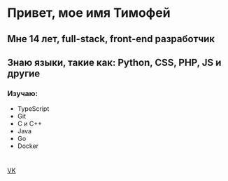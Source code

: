 # Привет, мое имя Тимофей
## Мне 14 лет, full-stack, front-end разработчик
## Знаю языки, такие как: Python, CSS, PHP, JS и другие
### Изучаю: 
- TypeScript
- Git
- C и C++
- Java
- Go
- Docker
#
[VK](https://vk.com/imducked) 
